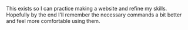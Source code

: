 This exists so I can practice making a website and refine my skills. Hopefully by the end I'll remember the necessary commands a bit better and feel more comfortable using them.
